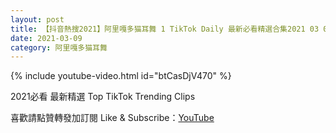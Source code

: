 ```yaml
---
layout: post
title: 【抖音熱搜2021】阿里嘎多猫耳舞 1 TikTok Daily 最新必看精選合集2021 03 09
date: 2021-03-09
category: 阿里嘎多猫耳舞
---
```


{% include youtube-video.html id="btCasDjV470" %}

2021必看 最新精選 Top TikTok Trending Clips

喜歡請點贊轉發加訂閱 Like & Subscribe：[YouTube](https://www.youtube.com/channel/UCAoR7VcanIPd04uEq_GIylA/videos)

